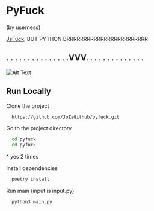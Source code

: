 
# PyFuck

(by userness)

[JsFuck](https://jsfuck.com), BUT PYTHON BRRRRRRRRRRRRRRRRRRRRRRRR


##  .   .   .   .   .   .   .   .   .   .   .   .   .   .   .VVV.   .   .   .   .   .   .   .   .   .   .   .   .   .   

![Alt Text](https://miro.medium.com/v2/resize:fit:960/1*MWq0LP_4FwXLD87eBXwrZw.gif)
## Run Locally

Clone the project

```bash
  https://github.com/JoZaGithub/pyfuck.git
```

Go to the project directory

```bash
  cd pyfuck
  cd pyfuck
```
^ yes 2 times

Install dependencies

```bash
  poetry install
```

Run main (input is input.py)

```bash
  python3 main.py
```

